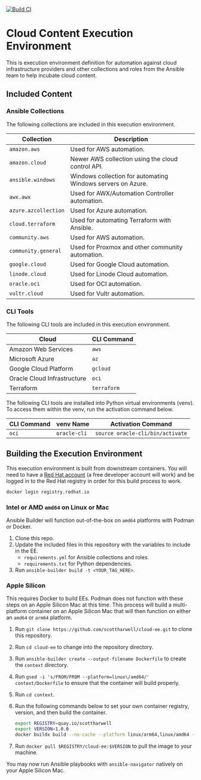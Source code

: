 [![Build CI](https://github.com/scottharwell/cloud-ee/actions/workflows/build.yml/badge.svg)](https://github.com/scottharwell/cloud-ee/actions/workflows/build.yml)

# Cloud Content Execution Environment

This is execution environment definition for automation against cloud infrastructure providers and other collections and roles from the Ansible team to help incubate cloud content.

## Included Content

### Ansible Collections

The following collections are included in this execution environment.

| Collection           | Description                                                 |
| -------------------- | ----------------------------------------------------------- |
| `amazon.aws`         | Used for AWS automation.                                    |
| `amazon.cloud`       | Newer AWS collection using the cloud control API.           |
| `ansible.windows`    | Windows collection for automating Windows servers on Azure. |
| `awx.awx`            | Used for AWX/Automation Controller automation.              |
| `azure.azcollection` | Used for Azure automation.                                  |
| `cloud.terraform`    | Used for automating Terraform with Ansible.                 |
| `community.aws`      | Used for AWS automation.                                    |
| `community.general`  | Used for Proxmox and other community automation.            |
| `google.cloud`       | Used for Google Cloud automation.                           |
| `linode.cloud`       | Used for Linode Cloud automation.                           |
| `oracle.oci`         | Used for OCI automation.                                    |
| `vultr.cloud`        | Used for Vultr automation.                                  |

### CLI Tools

The following CLI tools are included in this execution environment.

| Cloud                       | CLI Command |
| --------------------------- | ----------- |
| Amazon Web Services         | `aws`       |
| Microsoft Azure             | `az`        |
| Google Cloud Platform       | `gcloud`    |
| Oracle Cloud Infrastructure | `oci`       |
| Terraform                   | `terraform` |

The following CLI tools are installed into Python virtual environments (venv).  To access them within the venv, run the activation command below.

| CLI Command | venv Name    | Activation Command               |
| ----------- | ------------ | -------------------------------- |
| `oci`       | `oracle-cli` | `source oracle-cli/bin/activate` |

## Building the Execution Environment

This execution environment is built from downstream containers.  You will need to have a [Red Hat account](https://developers.redhat.com/blog/2016/03/31/no-cost-rhel-developer-subscription-now-available) (a free developer account will work) and be logged in to the Red Hat registry in order for this build process to work.

```bash
docker login registry.redhat.io
```

### Intel or AMD `amd64` on Linux or Mac

Ansible Builder will function out-of-the-box on `amd64` platforms with Podman or Docker.

1. Clone this repo.
2. Update the included files in this repository with the variables to include in the EE.
   * `requirements.yml` for Ansible collections and roles.
   * `requirements.txt` for Python dependencies.
3. Run `ansible-builder build -t <YOUR_TAG_HERE>`.

### Apple Silicon

This requires Docker to build EEs. Podman does not function with these steps on an Apple Silicon Mac at this time.  This process will build a multi-platform container on an Apple Silicon Mac that will then function on either an `amd64` or `arm64` platform.

1. Run `git clone https://github.com/scottharwell/cloud-ee.git` to clone this repository.
2. Run `cd cloud-ee` to change into the repository directory.
3. Run `ansible-builder create --output-filename Dockerfile` to create the `context` directory.
4. Run `gsed -i 's/FROM/FROM --platform=linux\/amd64/' context/Dockerfile` to ensure that the container will build properly.
5. Run `cd context`.
6. Run the following commands below to set your own container registry, version, and then build the container.

   ```bash
   export REGISTRY=quay.io/scottharwell
   export VERSION=1.0.0
   docker buildx build --no-cache --platform linux/arm64,linux/amd64 -t $REGISTRY/cloud-ee:$VERSION -t $REGISTRY/cloud-ee:latest --push .
   ```

7. Run `docker pull $REGISTRY/cloud-ee:$VERSION` to pull the image to your machine.

You may now run Ansible playbooks with `ansible-navigator` natively on your Apple Silicon Mac.
